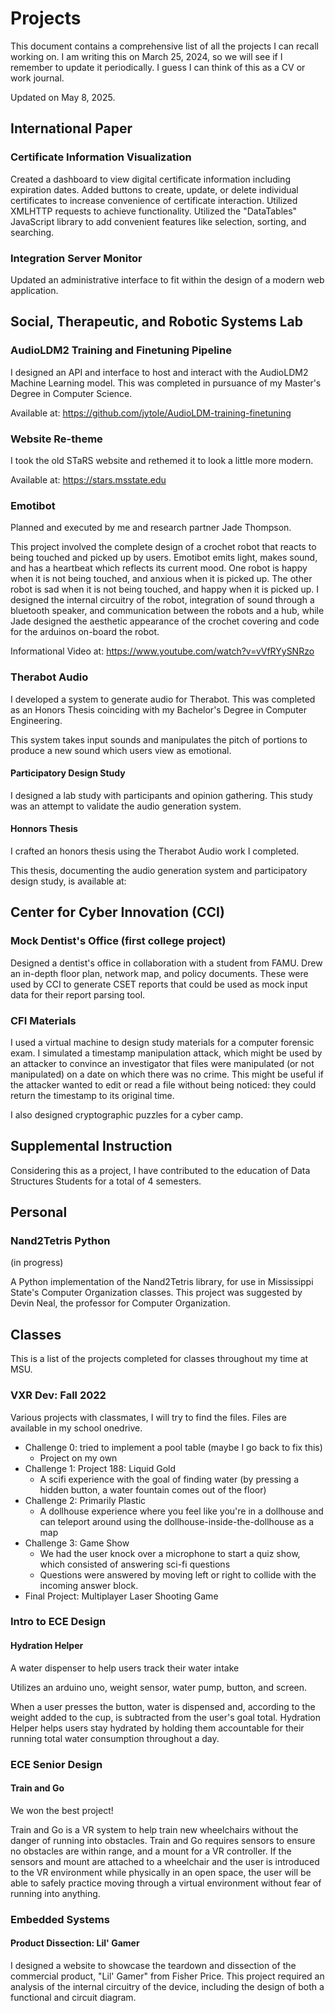 # Projects

This document contains a comprehensive list of all the projects I can recall working on. I am writing this on March 25, 2024, so we will see if I remember to update it periodically. I guess I can think of this as a CV or work journal.

Updated on May 8, 2025.

## International Paper

### Certificate Information Visualization

Created a dashboard to view digital certificate information including expiration dates. Added buttons to create, update, or delete individual certificates to increase convenience of certificate interaction. Utilized XMLHTTP requests to achieve functionality. Utilized the "DataTables" JavaScript library to add convenient features like selection, sorting, and searching.

### Integration Server Monitor

Updated an administrative interface to fit within the design of a modern web application.

## Social, Therapeutic, and Robotic Systems Lab

### AudioLDM2 Training and Finetuning Pipeline

I designed an API and interface to host and interact with the AudioLDM2 Machine Learning model. This was completed in pursuance of my Master's Degree in Computer Science.

Available at: https://github.com/jytole/AudioLDM-training-finetuning

### Website Re-theme

I took the old STaRS website and rethemed it to look a little more modern. 

Available at: https://stars.msstate.edu

### Emotibot

Planned and executed by me and research partner Jade Thompson.

This project involved the complete design of a crochet robot that reacts to being touched and picked up by users. Emotibot emits light, makes sound, and has a heartbeat which reflects its current mood. One robot is happy when it is not being touched, and anxious when it is picked up. The other robot is sad when it is not being touched, and happy when it is picked up. I designed the internal circuitry of the robot, integration of sound through a bluetooth speaker, and communication between the robots and a hub, while Jade designed the aesthetic appearance of the crochet covering and code for the arduinos on-board the robot.

Informational Video at: https://www.youtube.com/watch?v=vVfRYySNRzo

### Therabot Audio

I developed a system to generate audio for Therabot. This was completed as an Honors Thesis coinciding with my Bachelor's Degree in Computer Engineering.

This system takes input sounds and manipulates the pitch of portions to produce a new sound which users view as emotional.

#### Participatory Design Study

I designed a lab study with participants and opinion gathering. This study was an attempt to validate the audio generation system.

#### Honnors Thesis

I crafted an honors thesis using the Therabot Audio work I completed.

This thesis, documenting the audio generation system and participatory design study, is available at: 

## Center for Cyber Innovation (CCI)

### Mock Dentist's Office (first college project)

Designed a dentist's office in collaboration with a student from FAMU. Drew an in-depth floor plan, network map, and policy documents. These were used by CCI to generate CSET reports that could be used as mock input data for their report parsing tool.

### CFI Materials

I used a virtual machine to design study materials for a computer forensic exam. I simulated a timestamp manipulation attack, which might be used by an attacker to convince an investigator that files were manipulated (or not manipulated) on a date on which there was no crime. This might be useful if the attacker wanted to edit or read a file without being noticed: they could return the timestamp to its original time.

I also designed cryptographic puzzles for a cyber camp.

## Supplemental Instruction

Considering this as a project, I have contributed to the education of Data Structures Students for a total of 4 semesters.

## Personal

### Nand2Tetris Python

(in progress)

A Python implementation of the Nand2Tetris library, for use in Mississippi State's Computer Organization classes. This project was suggested by Devin Neal, the professor for Computer Organization.

## Classes

This is a list of the projects completed for classes throughout my time at MSU.

### VXR Dev: Fall 2022

Various projects with classmates, I will try to find the files. Files are available in my school onedrive.

- Challenge 0: tried to implement a pool table (maybe I go back to fix this)
  - Project on my own
- Challenge 1: Project 188: Liquid Gold
  - A scifi experience with the goal of finding water (by pressing a hidden button, a water fountain comes out of the floor)
- Challenge 2: Primarily Plastic
  - A dollhouse experience where you feel like you're in a dollhouse and can teleport around using the dollhouse-inside-the-dollhouse as a map
- Challenge 3: Game Show
  - We had the user knock over a microphone to start a quiz show, which consisted of answering sci-fi questions
  - Questions were answered by moving left or right to collide with the incoming answer block.
- Final Project: Multiplayer Laser Shooting Game

### Intro to ECE Design

#### Hydration Helper

A water dispenser to help users track their water intake

Utilizes an arduino uno, weight sensor, water pump, button, and screen.

When a user presses the button, water is dispensed and, according to the weight added to the cup, is subtracted from the user's goal total. Hydration Helper helps users stay hydrated by holding them accountable for their running total water consumption throughout a day.

### ECE Senior Design

#### Train and Go

We won the best project!

Train and Go is a VR system to help train new wheelchairs without the danger of running into obstacles. Train and Go requires sensors to ensure no obstacles are within range, and a mount for a VR controller. If the sensors and mount are attached to a wheelchair and the user is introduced to the VR environment while physically in an open space, the user will be able to safely practice moving through a virtual environment without fear of running into anything.

### Embedded Systems

#### Product Dissection: Lil' Gamer

I designed a website to showcase the teardown and dissection of the commercial product, "Lil' Gamer" from Fisher Price. This project required an analysis of the internal circuitry of the device, including the design of both a functional and circuit diagram.
